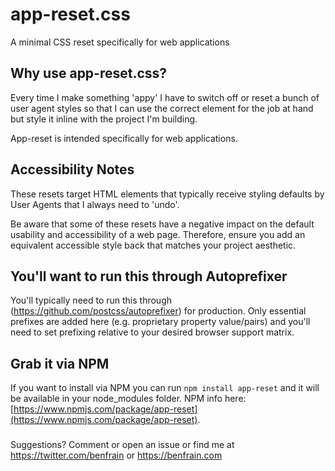 # app-reset.css
A minimal CSS reset specifically for web applications

## Why use app-reset.css?
Every time I make something 'appy' I have to switch off or reset a bunch of user agent styles so that I can use the correct element for the job at hand but style it inline with the project I'm building.

App-reset is intended specifically for web applications.

## Accessibility Notes
These resets target HTML elements that typically receive styling defaults by User Agents that I always need to 'undo'.

Be aware that some of these resets have a negative impact on the default usability and accessibility of a web page. Therefore, ensure you add an equivalent accessible style back that matches your project aesthetic.

## You'll want to run this through Autoprefixer
You'll typically need to run this through (https://github.com/postcss/autoprefixer) for production. Only essential prefixes are added here (e.g. proprietary property value/pairs) and you'll need to set prefixing relative to your desired browser support matrix.

## Grab it via NPM
If you want to install via NPM you can run `npm install app-reset` and it will be available in your node_modules folder. NPM info here: [https://www.npmjs.com/package/app-reset](https://www.npmjs.com/package/app-reset).

###
Suggestions? Comment or open an issue or find me at https://twitter.com/benfrain or https://benfrain.com
